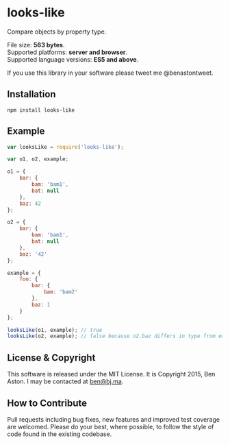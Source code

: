 # looks-like

Compare objects by property type.

File size: **563 bytes**.<br/>
Supported platforms: **server and browser**.<br/>
Supported language versions: **ES5 and above**.

If you use this library in your software please tweet me @benastontweet.

## Installation

```npm install looks-like```

## Example

```javascript
var looksLike = require('looks-like');

var o1, o2, example;

o1 = {
	bar: {
		bam: 'bam1',
		bat: null
	},
	baz: 42
};

o2 = {
	bar: {
		bam: 'bam1',
		bat: null
	},
	baz: '42'
};

example = {
	foo: {
		bar: {
			bam: 'bam2'
		},
		baz: 1
	}
};

looksLike(o1, example); // true
looksLike(o2, example); // false because o2.baz differs in type from example.baz.
```

## License & Copyright

This software is released under the MIT License. It is Copyright 2015, Ben Aston. I may be contacted at ben@bj.ma.

## How to Contribute

Pull requests including bug fixes, new features and improved test coverage are welcomed. Please do your best, where possible, to follow the style of code found in the existing codebase.